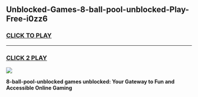 
## Unblocked-Games-8-ball-pool-unblocked-Play-Free-i0zz6
<h3>
<a href="https://premium76.site?title=8-ball-pool-unblocked&ref=18A1">CLICK TO PLAY</a></h3>
<hr>

<h3>
<a href="https://premium76.site?title=8-ball-pool-unblocked&ref=18A1">CLICK 2 PLAY</a>
  
</h3>

<a href="https://premium76.site?title=8-ball-pool-unblocked&ref=18A1"><img src="https://clearcache.store/games.png"></a>


**8-ball-pool-unblocked games unblocked: Your Gateway to Fun and Accessible Online Gaming**
